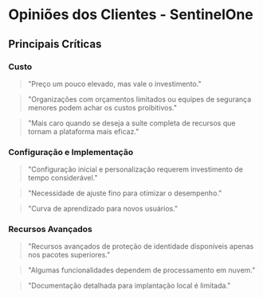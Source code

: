 # Opiniões dos Clientes - SentinelOne
## Principais Críticas

### Custo
> "Preço um pouco elevado, mas vale o investimento."

> "Organizações com orçamentos limitados ou equipes de segurança menores podem achar os custos proibitivos."

> "Mais caro quando se deseja a suíte completa de recursos que tornam a plataforma mais eficaz."

### Configuração e Implementação
> "Configuração inicial e personalização requerem investimento de tempo considerável."

> "Necessidade de ajuste fino para otimizar o desempenho."

> "Curva de aprendizado para novos usuários."

### Recursos Avançados
> "Recursos avançados de proteção de identidade disponíveis apenas nos pacotes superiores."

> "Algumas funcionalidades dependem de processamento em nuvem."

> "Documentação detalhada para implantação local é limitada."
